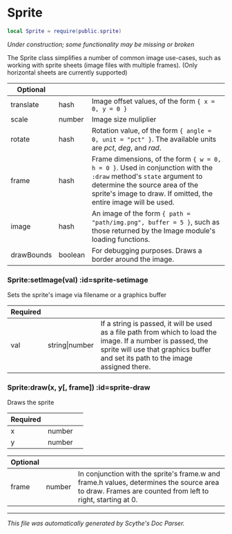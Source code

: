 # Sprite
```lua
local Sprite = require(public.sprite)
```
_Under construction; some functionality may be missing or broken_


The Sprite class simplifies a number of common image use-cases, such as
working with sprite sheets (image files with multiple frames). (Only horizontal
sheets are currently supported)

| **Optional** | []() | []() |
| --- | --- | --- |
| translate | hash | Image offset values, of the form `{ x = 0, y = 0 }` |
| scale | number | Image size muliplier |
| rotate | hash | Rotation value, of the form `{ angle = 0, unit = "pct" }`. The available units are _pct_, _deg_, and _rad_. |
| frame | hash | Frame dimensions, of the form `{ w = 0, h = 0 }`. Used in conjunction with the `:draw` method's `state` argument to determine the source area of the sprite's image to draw. If omitted, the entire image will be used. |
| image | hash | An image of the form `{ path = "path/img.png", buffer = 5 }`, such as those returned by the Image module's loading functions. |
| drawBounds | boolean | For debugging purposes. Draws a border around the image. |

<section class="segment">

### Sprite:setImage(val) :id=sprite-setimage

Sets the sprite's image via filename or a graphics buffer

| **Required** | []() | []() |
| --- | --- | --- |
| val | string&#124;number | If a string is passed, it will be used as a file path from which to load the image. If a number is passed, the sprite will use that graphics buffer and set its path to the image assigned there. |

</section>
<section class="segment">

### Sprite:draw(x, y[, frame]) :id=sprite-draw

Draws the sprite

| **Required** | []() | []() |
| --- | --- | --- |
| x | number |  |
| y | number |  |

| **Optional** | []() | []() |
| --- | --- | --- |
| frame | number | In conjunction with the sprite's frame.w and frame.h values, determines the source area to draw. Frames are counted from left to right, starting at 0. |

</section>

----
_This file was automatically generated by Scythe's Doc Parser._
